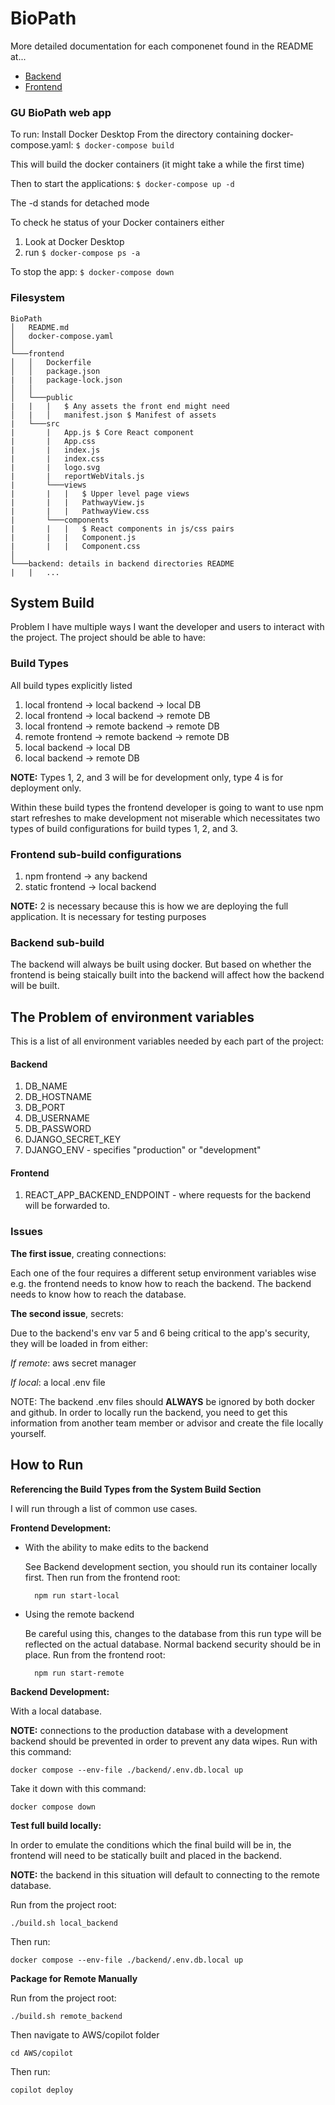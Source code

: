 # BioPath
More detailed documentation for each componenet found in the README at...
* [Backend](https://github.com/SD-2022-CPSC-10/BioPath/tree/api/backend#biopath-backend)
* [Frontend](https://github.com/SD-2022-CPSC-10/BioPath/tree/api/frontend)

### GU BioPath web app

To run:
Install Docker Desktop
From the directory containing docker-compose.yaml: ```$ docker-compose build```

This will build the docker containers (it might take a while the first time)

Then to start the applications: ```$ docker-compose up -d```

The -d stands for detached mode

To check he status of your Docker containers either
1. Look at Docker Desktop
2. run ```$ docker-compose ps -a```

To stop the app: ```$ docker-compose down```



### Filesystem
```
BioPath
│   README.md
│   docker-compose.yaml 
│
└───frontend
│   │   Dockerfile
│   │   package.json
|   |   package-lock.json
│   │
│   └───public
|   |   |   $ Any assets the front end might need
│   |   │   manifest.json $ Manifest of assets
|   └───src
|       |   App.js $ Core React component
|       |   App.css
|       |   index.js
|       |   index.css
|       |   logo.svg
|       |   reportWebVitals.js
|       └───views
|       |   |   $ Upper level page views
|       |   |   PathwayView.js
|       |   |   PathwayView.css
|       └───components
|       |   |   $ React components in js/css pairs
|       |   |   Component.js
|       |   |   Component.css
│   
└───backend: details in backend directories README
|   |   ...
```

## System Build
Problem
I have multiple ways I want the developer and users to interact with the project. The project should be able to have:

### Build Types
All build types explicitly listed
1. local frontend &rarr; local backend &rarr; local DB
2. local frontend &rarr; local backend &rarr; remote DB 
3. local frontend &rarr; remote backend &rarr; remote DB
4. remote frontend &rarr; remote backend &rarr; remote DB
5. local backend &rarr; local DB
6. local backend &rarr; remote DB

**NOTE:** Types 1, 2, and 3 will be for development only, type 4 is for deployment only. 

Within these build types the frontend developer is going to want to use npm start refreshes to make development not miserable
which necessitates two types of build configurations for build types 1, 2, and 3.

### Frontend sub-build configurations
1. npm frontend &rarr; any backend
2. static frontend &rarr; local backend

**NOTE:** 2 is necessary because this is how we are deploying the full application. It is necessary for testing purposes

### Backend sub-build
The backend will always be built using docker. But based on whether the frontend is being staically built into the backend will affect how the backend will be built.

## The Problem of environment variables 

This is a list of all environment variables needed by each part of the project:

#### Backend 
1. DB_NAME
2. DB_HOSTNAME 
3. DB_PORT
4. DB_USERNAME 
5. DB_PASSWORD
6. DJANGO_SECRET_KEY
7. DJANGO_ENV - specifies "production" or "development"

#### Frontend 
1. REACT_APP_BACKEND_ENDPOINT - where requests for the backend will be forwarded to.

### Issues
**The first issue**, creating connections:

Each one of the four requires a different setup environment variables wise e.g. the frontend needs to know how to reach the backend. The backend needs to know how to reach the database.

**The second issue**, secrets: 

Due to the backend's env var 5 and 6 being critical to the app's security, they will be loaded in from either:

*If remote*: aws secret manager

*If local*: a local .env file

NOTE: The backend .env files should **ALWAYS** be ignored by both docker and github. In order to locally run the backend, you need to get this information from another team member or advisor and create the file locally yourself.

### 

## How to Run
**Referencing the Build Types from the System Build Section**

I will run through a list of common use cases.

**Frontend Development:**

- With the ability to make edits to the backend
    
    See Backend development section, you should run its container locally first. Then run from the frontend root:

        npm run start-local

- Using the remote backend

    Be careful using this, changes to the database from this run type will be reflected on the actual database. Normal backend security should be in place. Run from the frontend root:

        npm run start-remote


**Backend Development:**

With a local database.

**NOTE:** connections to the production database with a development backend should be prevented in order to prevent any data wipes.
Run with this command:

    docker compose --env-file ./backend/.env.db.local up

Take it down with this command:

    docker compose down 


**Test full build locally:**

In order to emulate the conditions which the final build will be in, the frontend will need to be statically built and placed in the backend. 

**NOTE:** the backend in this situation will default to connecting to the remote database.

Run from the project root:

    ./build.sh local_backend

Then run:

    docker compose --env-file ./backend/.env.db.local up

**Package for Remote Manually**

Run from the project root:

    ./build.sh remote_backend 

Then navigate to AWS/copilot folder 

    cd AWS/copilot

Then run:

    copilot deploy

